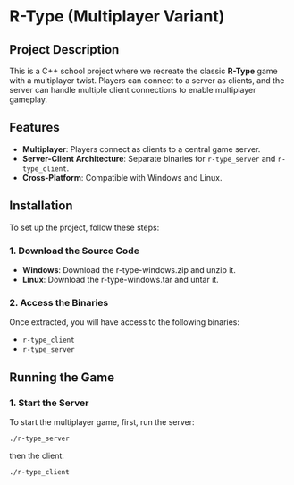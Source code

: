 # R-Type (Multiplayer Variant)

## Project Description
This is a C++ school project where we recreate the classic **R-Type** game with a multiplayer twist. Players can connect to a server as clients, and the server can handle multiple client connections to enable multiplayer gameplay.

## Features
- **Multiplayer**: Players connect as clients to a central game server.
- **Server-Client Architecture**: Separate binaries for `r-type_server` and `r-type_client`.
- **Cross-Platform**: Compatible with Windows and Linux.

## Installation
To set up the project, follow these steps:

### 1. Download the Source Code
- **Windows**: Download the r-type-windows.zip and unzip it.
- **Linux**: Download the r-type-windows.tar and untar it.

### 2. Access the Binaries
Once extracted, you will have access to the following binaries:
- `r-type_client`
- `r-type_server`

## Running the Game

### 1. Start the Server
To start the multiplayer game, first, run the server:

```bash
./r-type_server
```

then the client:

```bash
./r-type_client
```
